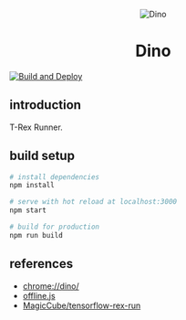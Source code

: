 <p align="center">
<img src="https://user-images.githubusercontent.com/18554747/48544260-2bdc5f80-e8fe-11e8-8555-34edaf3a6d9c.png" alt="Dino">
</p>
<h1 align="center">Dino</h1>

[![Build and Deploy](https://github.com/lawvs/Dino/actions/workflows/build.yml/badge.svg)](https://github.com/lawvs/Dino/actions/workflows/build.yml)

## introduction

T-Rex Runner.

## build setup

```bash
# install dependencies
npm install

# serve with hot reload at localhost:3000
npm start

# build for production
npm run build
```

## references

- [chrome://dino/](chrome://dino/)
- [offline.js](https://cs.chromium.org/chromium/src/components/neterror/resources/offline.js)
- [MagicCube/tensorflow-rex-run](https://github.com/MagicCube/tensorflow-rex-run/tree/master/src/game)
